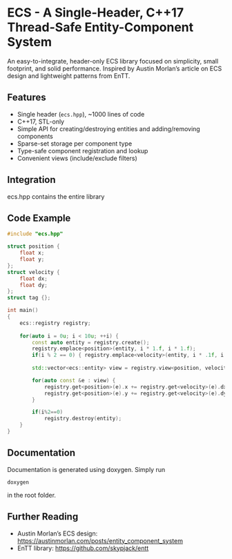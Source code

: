 # ECS - A Single-Header, C++17 Thread-Safe Entity-Component System

An easy-to-integrate, header-only ECS library focused on simplicity, small footprint, and solid performance. Inspired by Austin Morlan’s article on ECS design and lightweight patterns from EnTT.

## Features

- Single header (`ecs.hpp`), ~1000 lines of code  
- C++17, STL-only  
- Simple API for creating/destroying entities and adding/removing components  
- Sparse-set storage per component type  
- Type-safe component registration and lookup  
- Convenient views (include/exclude filters)  

## Integration

ecs.hpp contains the entire library

## Code Example

```cpp
#include "ecs.hpp"

struct position {
    float x;
    float y;
};
struct velocity {
    float dx;
    float dy;
};
struct tag {};

int main()
{
    ecs::registry registry;
    
    for(auto i = 0u; i < 10u; ++i) {
        const auto entity = registry.create();
        registry.emplace<position>(entity, i * 1.f, i * 1.f);
        if(i % 2 == 0) { registry.emplace<velocity>(entity, i * .1f, i * .1f); }
        
        std::vector<ecs::entity> view = registry.view<position, velocity>(ecs::exclude_t<tag>{});

        for(auto const &e : view) {
            registry.get<position>(e).x += registry.get<velocity>(e).dx;
            registry.get<position>(e).y += registry.get<velocity>(e).dy;
        }

        if(i%2==0)
            registry.destroy(entity);
    }
}
```

## Documentation
Documentation is generated using doxygen. Simply run
```
doxygen
```
in the root folder.

## Further Reading

- Austin Morlan’s ECS design: https://austinmorlan.com/posts/entity_component_system  
- EnTT library: https://github.com/skypjack/entt
